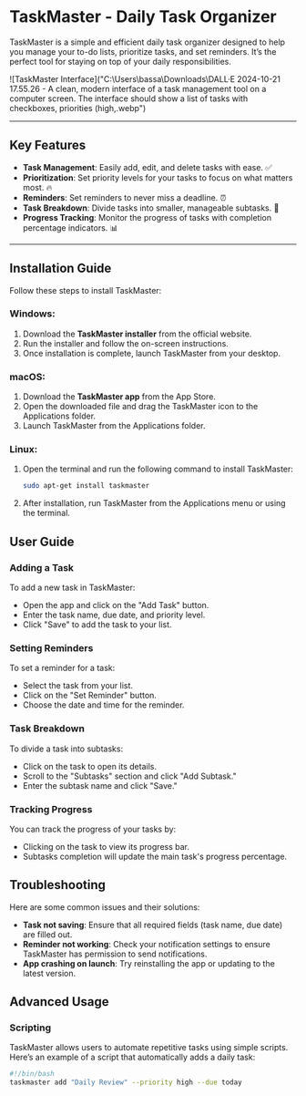 # TaskMaster - Daily Task Organizer

TaskMaster is a simple and efficient daily task organizer designed to help you manage your to-do lists, prioritize tasks, and set reminders. It’s the perfect tool for staying on top of your daily responsibilities.

![TaskMaster Interface]("C:\Users\bassa\Downloads\DALL·E 2024-10-21 17.55.26 - A clean, modern interface of a task management tool on a computer screen. The interface should show a list of tasks with checkboxes, priorities (high,.webp")


---

## Key Features
- **Task Management**: Easily add, edit, and delete tasks with ease. ✅
- **Prioritization**: Set priority levels for your tasks to focus on what matters most. 🔥
- **Reminders**: Set reminders to never miss a deadline. ⏰
- **Task Breakdown**: Divide tasks into smaller, manageable subtasks. 📝
- **Progress Tracking**: Monitor the progress of tasks with completion percentage indicators. 📊

---

## Installation Guide
Follow these steps to install TaskMaster:

### Windows:
1. Download the **TaskMaster installer** from the official website.
2. Run the installer and follow the on-screen instructions.
3. Once installation is complete, launch TaskMaster from your desktop.

### macOS:
1. Download the **TaskMaster app** from the App Store.
2. Open the downloaded file and drag the TaskMaster icon to the Applications folder.
3. Launch TaskMaster from the Applications folder.

### Linux:
1. Open the terminal and run the following command to install TaskMaster:
   ```bash
   sudo apt-get install taskmaster
2. After installation, run TaskMaster from the Applications menu or using the terminal.

## User Guide

### Adding a Task
To add a new task in TaskMaster:
- Open the app and click on the "Add Task" button.
- Enter the task name, due date, and priority level.
- Click "Save" to add the task to your list.

### Setting Reminders
To set a reminder for a task:
- Select the task from your list.
- Click on the "Set Reminder" button.
- Choose the date and time for the reminder.

### Task Breakdown
To divide a task into subtasks:
- Click on the task to open its details.
- Scroll to the "Subtasks" section and click "Add Subtask."
- Enter the subtask name and click "Save."

### Tracking Progress
You can track the progress of your tasks by:
- Clicking on the task to view its progress bar.
- Subtasks completion will update the main task's progress percentage.

## Troubleshooting
Here are some common issues and their solutions:

- **Task not saving**: Ensure that all required fields (task name, due date) are filled out.
- **Reminder not working**: Check your notification settings to ensure TaskMaster has permission to send notifications.
- **App crashing on launch**: Try reinstalling the app or updating to the latest version.

## Advanced Usage

### Scripting
TaskMaster allows users to automate repetitive tasks using simple scripts. Here’s an example of a script that automatically adds a daily task:

```bash
#!/bin/bash
taskmaster add "Daily Review" --priority high --due today
 

